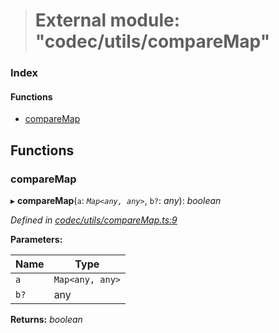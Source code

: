 > # External module: "codec/utils/compareMap"

### Index

#### Functions

* [compareMap](_codec_utils_comparemap_.md#comparemap)

## Functions

###  compareMap

▸ **compareMap**(`a`: *`Map<any, any>`*, `b?`: *any*): *boolean*

*Defined in [codec/utils/compareMap.ts:9](https://github.com/polkadot-js/api/blob/7229a5f/packages/types/src/codec/utils/compareMap.ts#L9)*

**Parameters:**

Name | Type |
------ | ------ |
`a` | `Map<any, any>` |
`b?` | any |

**Returns:** *boolean*